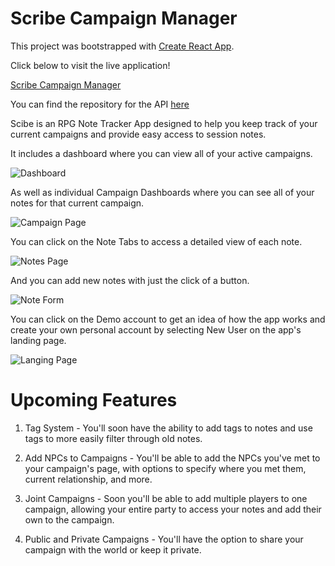 # Scribe Campaign Manager

This project was bootstrapped with [Create React App](https://github.com/facebook/create-react-app).

Click below to visit the live application!

[Scribe Campaign Manager](https://scribe-campaign-manager.vercel.app/)

You can find the repository for the API [here](https://github.com/alannabouloy/dnd-cm-server)

Scibe is an RPG Note Tracker App designed to help you keep track of your current campaigns and provide easy access to session notes. 

It includes a dashboard where you can view all of your active campaigns.

![Dashboard](/images/campaigndash.png)

As well as individual Campaign Dashboards where you can see all of your notes for that current campaign.

![Campaign Page](/images/campaignpage.png)

You can click on the Note Tabs to access a detailed view of each note.

![Notes Page](/images/notedetails.png)

And you can add new notes with just the click of a button.

![Note Form](/images/addnote.png)

You can click on the Demo account to get an idea of how the app works and create your own personal account by selecting New User on the app's landing page.

![Langing Page](/images/landingpage.png)

# Upcoming Features

1. Tag System - You'll soon have the ability to add tags to notes and use tags to more easily filter through old notes. 

2. Add NPCs to Campaigns - You'll be able to add the NPCs you've met to your campaign's page, with options to specify where you met them, current relationship, and more.

3. Joint Campaigns - Soon you'll be able to add multiple players to one campaign, allowing your entire party to access your notes and add their own to the campaign. 

4. Public and Private Campaigns - You'll have the option to share your campaign with the world or keep it private. 
